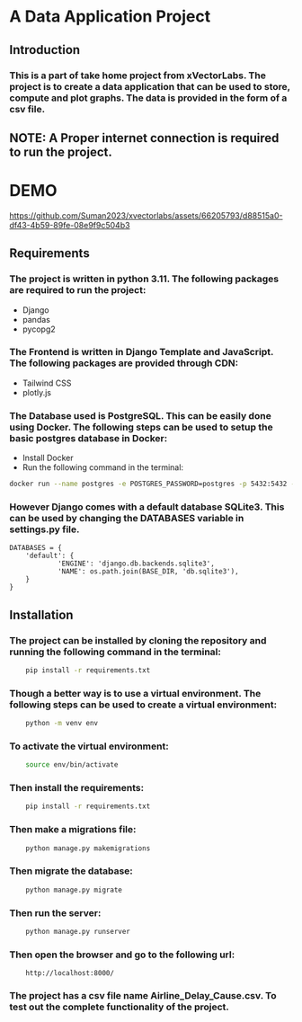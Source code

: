 # A Data Application Project

## Introduction

### This is a part of take home project from xVectorLabs. The project is to create a data application that can be used to store, compute and plot graphs. The data is provided in the form of a csv file.

## NOTE: A Proper internet connection is required to run the project.

# DEMO
https://github.com/Suman2023/xvectorlabs/assets/66205793/d88515a0-df43-4b59-89fe-08e9f9c504b3

## Requirements

### The project is written in python 3.11. The following packages are required to run the project:

- Django
- pandas
- pycopg2

### The Frontend is written in Django Template and JavaScript. The following packages are provided through CDN:

- Tailwind CSS
- plotly.js

### The Database used is PostgreSQL. This can be easily done using Docker. The following steps can be used to setup the basic postgres database in Docker:

- Install Docker
- Run the following command in the terminal:

```bash
docker run --name postgres -e POSTGRES_PASSWORD=postgres -p 5432:5432 -d postgres
```

### However Django comes with a default database SQLite3. This can be used by changing the DATABASES variable in settings.py file.

```
DATABASES = {
    'default': {
            'ENGINE': 'django.db.backends.sqlite3',
            'NAME': os.path.join(BASE_DIR, 'db.sqlite3'),
    }
}
```

## Installation

### The project can be installed by cloning the repository and running the following command in the terminal:

```bash
    pip install -r requirements.txt
```

### Though a better way is to use a virtual environment. The following steps can be used to create a virtual environment:

```bash
    python -m venv env
```

### To activate the virtual environment:

```bash
    source env/bin/activate
```

### Then install the requirements:

```bash
    pip install -r requirements.txt
```

### Then make a migrations file:

```bash
    python manage.py makemigrations
```

### Then migrate the database:

```bash
    python manage.py migrate
```

### Then run the server:

```bash
    python manage.py runserver
```

### Then open the browser and go to the following url:

```
    http://localhost:8000/
```

### The project has a csv file name Airline_Delay_Cause.csv. To test out the complete functionality of the project.

